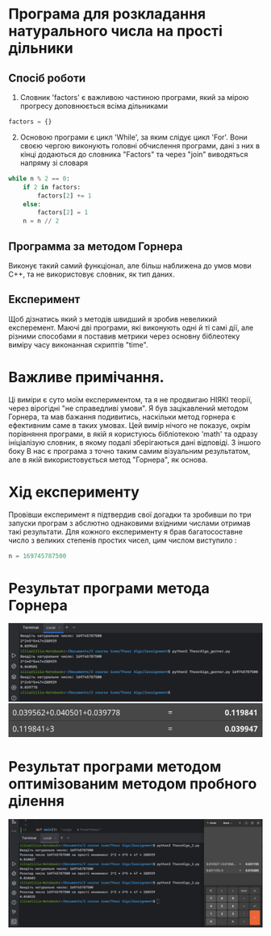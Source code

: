 # Програма для розкладання натурального числа на прості дільники




## Спосіб роботи
1. Словник 'factors' є важливою частиною програми, який за мірою прогресу доповнюється всіма дільниками
```python
factors = {}
```
2. Основою програми є цикл 'While', за яким слідує цикл 'For'. 
Вони своєю чергою виконують головні обчислення програми, дані з них в кінці додаються до словника "Factors" та через "join" виводяться напряму зі словаря
```python
while n % 2 == 0:
    if 2 in factors:
        factors[2] += 1
    else:
        factors[2] = 1
    n = n // 2
```

## Программа за методом Горнера

Виконує такий самий функціонал, але більш наближена до умов мови С++, та не використовує словник, як тип даних.



## Експеримент

Щоб дізнатись який з методів швидший я зробив невеликий експеремент.
Маючі дві програми, які виконують одні й ті самі дії, але різними способами я поставив метрики через основну біблеотеку виміру часу виконанная скриптів "time".

# Важливе примічання.
Ці виміри є суто моїм експериментом, та я не продвигаю НІЯКІ теорії, через вірогідні "не справедливі умови".
Я був зацікавлений методом Горнера, та мав бажання подивитись, наскільки метод горнера є ефективним саме в таких умовах.
Цей вимір нічого не показує, окрім порівняння програми, в якій я користуюсь бібліотекою 'math' та одразу ініціалізую словник, в якому подалі зберігаються дані відповіді.
З іншого боку В нас є програма з точно таким самим візуальним результатом, але в якій використовується метод "Горнера", як основа.


# Хід експерименту 
Провівши експеримент я підтвердив свої догадки та зробивши по три запуски програм з абслютно однаковими вхідними числами отримав такі результати.
Для кожного експерименту я брав багатосоставне число з великих степенів простих чисел, цим числом виступило : 
```python
n = 169745787500
```


# Результат програми метода Горнера
![Вхідні дані](metrics.png)
![розрахунки](calcs.png)


# Результат програми методом оптимізованим методом пробного ділення
![Метрики](metrici2.png)
